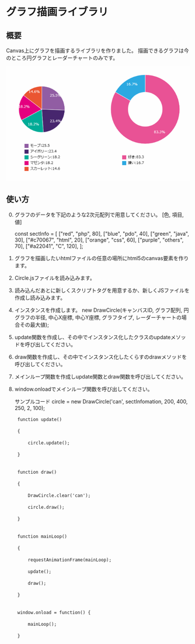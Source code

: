 # グラフ描画ライブラリ

## 概要
Canvas上にグラフを描画するライブラリを作りました。
描画できるグラフは今のところ円グラフとレーダーチャートのみです。

![sample](circle02.gif)

## 使い方
0. グラフのデータを下記のような2次元配列で用意してください。
	[色, 項目, 値]

	const sectInfo = [
		["red", "php", 80],
		["blue", "pdo", 40],
		["green", "java", 30],
		["#c70067", "html", 20],
		["orange", "css", 60],
		["purple", "others", 70],
		["#a22041", "C", 120],
	];
1. グラフを描画したいhtmlファイルの任意の場所にhtml5のcanvas要素を作ります。
	<canvas id="can"></canvas>
2. Circle.jsファイルを読み込みます。
	<script src="Circle.js"></script>
3. 読み込んだあとに新しくスクリプトタグを用意するか、新しくJSファイルを作成し読み込みます。
4. インスタンスを作成します。
	new DrawCircle(キャンバスID, グラフ配列, 円グラフの半径, 中心X座標, 中心Y座標, グラフタイプ, レーダーチャートの場合その最大値);
5. update関数を作成し、その中でインスタンス化したクラスのupdateメソッドを呼び出してください。
6. draw関数を作成し、その中でインスタンス化したくらすのdrawメソッドを呼び出してください。
7. メインループ関数を作成しupdate関数とdraw関数を呼び出してください。
8. window.onloadでメインループ関数を呼び出してください。

	サンプルコード
		circle = new DrawCircle('can', sectInfomation, 200, 400, 250, 2, 100);

		function update()

		{

			circle.update();

		}


		function draw()

		{

			DrawCircle.clear('can');

			circle.draw();

		}


		function mainLoop()

		{

			requestAnimationFrame(mainLoop);

			update();

			draw();

		}


		window.onload = function() {

			mainLoop();

		}

